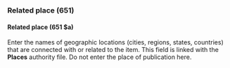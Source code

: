 ### Related place (651)

#### Related place (651 $a)

Enter the names of geographic locations (cities, regions, states, countries) that are connected with or related to the
item. This field is linked with the **Places** authority file. Do not enter the place of publication here.
